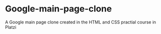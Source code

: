 # Google-main-page-clone
A Google main page clone created in the HTML and CSS practial course in Platzi
